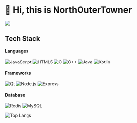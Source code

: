 # 💫 Hi, this is NorthOuterTowner

![](https://github-readme-stats.vercel.app/api?username=NorthOuterTowner&show_icons=true&theme=transparent)

## Tech Stack

#### Languages
![JavaScript](https://img.shields.io/badge/javascript-%23323330.svg?style=flat&logo=javascript&logoColor=%23F7DF1E) ![HTML5](https://img.shields.io/badge/html5-%23E34F26.svg?style=flat&logo=html5&logoColor=white) ![C](https://img.shields.io/badge/c-%2300599C.svg?style=flat&logo=c&logoColor=white) ![C++](https://img.shields.io/badge/c++-%2300599C.svg?style=flat&logo=c%2B%2B&logoColor=white) ![Java](https://img.shields.io/badge/java-%23ED8B00.svg?style=flat&logo=java&logoColor=white) ![Kotlin](https://img.shields.io/badge/kotlin-%237F52FF.svg?style=flat&logo=kotlin&logoColor=white)

#### Frameworks
![Qt](https://img.shields.io/badge/qt-%2341CD52.svg?style=flat&logo=qt&logoColor=white) ![Node.js](https://img.shields.io/badge/node.js-%23339933.svg?style=flat&logo=node.js&logoColor=white) ![Express](https://img.shields.io/badge/express-%23404d59.svg?style=flat&logo=express&logoColor=white)

#### Database
![Redis](https://img.shields.io/badge/redis-%23DD0031.svg?style=flat&logo=redis&logoColor=white) ![MySQL](https://img.shields.io/badge/mysql-%234479A1.svg?style=flat&logo=mysql&logoColor=white)


![Top Langs](https://github-readme-stats.vercel.app/api/top-langs/?username=NorthOuterTowner&layout=compact&theme=tokyonight)


<!---
NorthOuterTowner/NorthOuterTowner is a ✨ special ✨ repository because its `README.md` (this file) appears on your GitHub profile.
You can click the Preview link to take a look at your changes.
--->
